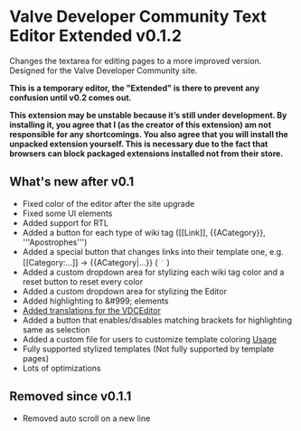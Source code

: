 # Valve Developer Community Text Editor Extended v0.1.2

Changes the textarea for editing pages to a more improved version. Designed for the Valve Developer Community site.

**This is a temporary editor, the "Extended" is there to prevent any confusion until v0.2 comes out.**

**This extension may be unstable because it’s still under development. 
By installing it, you agree that I (as the creator of this extension) am not responsible for any shortcomings. 
You also agree that you will install the unpacked extension yourself.
This is necessary due to the fact that browsers can block packaged extensions installed not from their store.**

## What's new after v0.1

- Fixed color of the editor after the site upgrade
- Fixed some UI elements
- Added support for RTL
- Added a button for each type of wiki tag ([[Link]], {{ACategory}}, '''Apostrophes''')
- Added a special button that changes links into their template one, e.g. [[Category:...]] -> {{ACategory|...}} (![ReplaceLinks Icon](VDCEditorEx-v0.1.2/images/toolbar/ReplaceLinks.png))
- Added a custom dropdown area for stylizing each wiki tag color and a reset button to reset every color
- Added a custom dropdown area for stylizing the Editor
- Added highlighting to &amp;#999; elements
- [Added translations for the VDCEditor](https://developer.valvesoftware.com/wiki/User:N0one/VDCEditorEx/Localization)
- Added a button that enables/disables matching brackets for highlighting same as selection
- Added a custom file for users to customize template coloring [Usage](VDCEditorEx-v0.1.2/templates.js)
- Fully supported stylized templates (Not fully supported by template pages)
- Lots of optimizations

## Removed since v0.1.1

- Removed auto scroll on a new line
